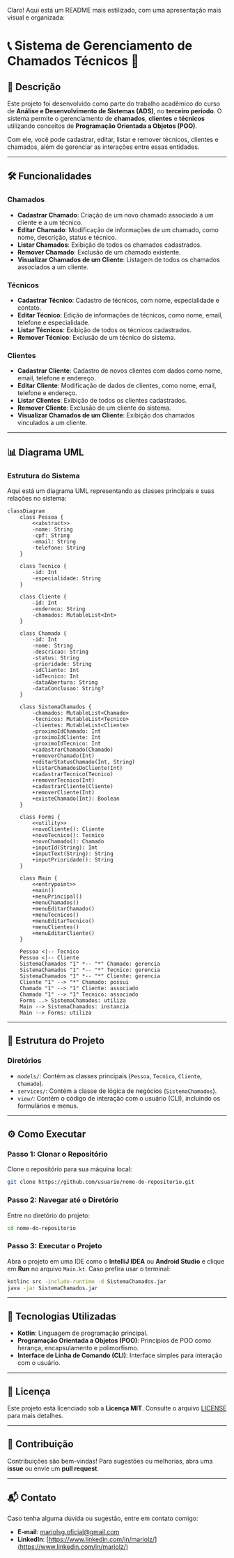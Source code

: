 Claro! Aqui está um README mais estilizado, com uma apresentação mais visual e organizada:


# 📞 **Sistema de Gerenciamento de Chamados Técnicos** 🎯

## 🚀 Descrição

Este projeto foi desenvolvido como parte do trabalho acadêmico do curso de **Análise e Desenvolvimento de Sistemas (ADS)**, no **terceiro período**. O sistema permite o gerenciamento de **chamados**, **clientes** e **técnicos** utilizando conceitos de **Programação Orientada a Objetos (POO)**.

Com ele, você pode cadastrar, editar, listar e remover técnicos, clientes e chamados, além de gerenciar as interações entre essas entidades.

---

## 🛠 Funcionalidades

### **Chamados**

- **Cadastrar Chamado**: Criação de um novo chamado associado a um cliente e a um técnico.
- **Editar Chamado**: Modificação de informações de um chamado, como nome, descrição, status e técnico.
- **Listar Chamados**: Exibição de todos os chamados cadastrados.
- **Remover Chamado**: Exclusão de um chamado existente.
- **Visualizar Chamados de um Cliente**: Listagem de todos os chamados associados a um cliente.

### **Técnicos**

- **Cadastrar Técnico**: Cadastro de técnicos, com nome, especialidade e contato.
- **Editar Técnico**: Edição de informações de técnicos, como nome, email, telefone e especialidade.
- **Listar Técnicos**: Exibição de todos os técnicos cadastrados.
- **Remover Técnico**: Exclusão de um técnico do sistema.

### **Clientes**

- **Cadastrar Cliente**: Cadastro de novos clientes com dados como nome, email, telefone e endereço.
- **Editar Cliente**: Modificação de dados de clientes, como nome, email, telefone e endereço.
- **Listar Clientes**: Exibição de todos os clientes cadastrados.
- **Remover Cliente**: Exclusão de um cliente do sistema.
- **Visualizar Chamados de um Cliente**: Exibição dos chamados vinculados a um cliente.

---

## 📊 Diagrama UML

### **Estrutura do Sistema**

Aqui está um diagrama UML representando as classes principais e suas relações no sistema:

```mermaid
classDiagram
    class Pessoa {
        <<abstract>>
        -nome: String
        -cpf: String
        -email: String
        -telefone: String
    }

    class Tecnico {
        -id: Int
        -especialidade: String
    }

    class Cliente {
        -id: Int
        -endereco: String
        -chamados: MutableList<Int>
    }

    class Chamado {
        -id: Int
        -nome: String
        -descricao: String
        -status: String
        -prioridade: String
        -idCliente: Int
        -idTecnico: Int
        -dataAbertura: String
        -dataConclusao: String?
    }

    class SistemaChamados {
        -chamados: MutableList<Chamado>
        -tecnicos: MutableList<Tecnico>
        -clientes: MutableList<Cliente>
        -proximoIdChamado: Int
        -proximoIdCliente: Int
        -proximoIdTecnico: Int
        +cadastrarChamado(Chamado)
        +removerChamado(Int)
        +editarStatusChamado(Int, String)
        +listarChamadosDoCliente(Int)
        +cadastrarTecnico(Tecnico)
        +removerTecnico(Int)
        +cadastrarCliente(Cliente)
        +removerCliente(Int)
        +existeChamado(Int): Boolean
    }

    class Forms {
        <<utility>>
        +novoCliente(): Cliente
        +novoTecnico(): Tecnico
        +novoChamado(): Chamado
        +inputId(String): Int
        +inputText(String): String
        +inputPrioridade(): String
    }

    class Main {
        <<entrypoint>>
        +main()
        +menuPrincipal()
        +menuChamados()
        +menuEditarChamado()
        +menuTecnicos()
        +menuEditarTecnico()
        +menuClientes()
        +menuEditarCliente()
    }

    Pessoa <|-- Tecnico
    Pessoa <|-- Cliente
    SistemaChamados "1" *-- "*" Chamado: gerencia
    SistemaChamados "1" *-- "*" Tecnico: gerencia
    SistemaChamados "1" *-- "*" Cliente: gerencia
    Cliente "1" --> "*" Chamado: possui
    Chamado "1" --> "1" Cliente: associado
    Chamado "1" --> "1" Tecnico: associado
    Forms ..> SistemaChamados: utiliza
    Main --> SistemaChamados: instancia
    Main --> Forms: utiliza
```

---

## 📁 Estrutura do Projeto

### **Diretórios**

- `models/`: Contém as classes principais (`Pessoa`, `Tecnico`, `Cliente`, `Chamado`).
- `services/`: Contém a classe de lógica de negócios (`SistemaChamados`).
- `view/`: Contém o código de interação com o usuário (CLI), incluindo os formulários e menus.

---

## ⚙️ Como Executar

### Passo 1: Clonar o Repositório

Clone o repositório para sua máquina local:

```bash
git clone https://github.com/usuario/nome-do-repositorio.git
```

### Passo 2: Navegar até o Diretório

Entre no diretório do projeto:

```bash
cd nome-do-repositorio
```

### Passo 3: Executar o Projeto

Abra o projeto em uma IDE como o **IntelliJ IDEA** ou **Android Studio** e clique em **Run** no arquivo `Main.kt`. Caso prefira usar o terminal:

```bash
kotlinc src -include-runtime -d SistemaChamados.jar
java -jar SistemaChamados.jar
```

---

## 🧰 Tecnologias Utilizadas

- **Kotlin**: Linguagem de programação principal.
- **Programação Orientada a Objetos (POO)**: Princípios de POO como herança, encapsulamento e polimorfismo.
- **Interface de Linha de Comando (CLI)**: Interface simples para interação com o usuário.

---

## 📄 Licença

Este projeto está licenciado sob a **Licença MIT**. Consulte o arquivo [LICENSE](LICENSE) para mais detalhes.

---

## 🤝 Contribuição

Contribuições são bem-vindas! Para sugestões ou melhorias, abra uma **issue** ou envie um **pull request**.

---

## 📬 Contato

Caso tenha alguma dúvida ou sugestão, entre em contato comigo:

- **E-mail**: mariolsg.oficial@gmail.com
- **LinkedIn**: [https://www.linkedin.com/in/mariolz/](https://www.linkedin.com/in/mariolz/)
